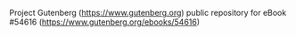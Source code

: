 Project Gutenberg (https://www.gutenberg.org) public repository for
eBook #54616 (https://www.gutenberg.org/ebooks/54616)
